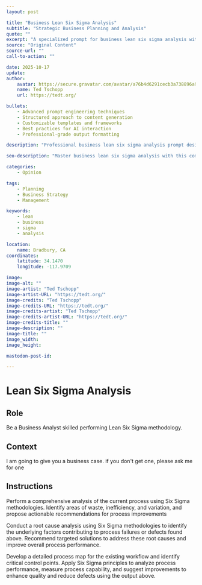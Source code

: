 ```yaml
---
layout: post

title: "Business Lean Six Sigma Analysis"
subtitle: "Strategic Business Planning and Analysis"
quote: ""
excerpt: "A specialized prompt for business lean six sigma analysis with advanced AI capabilities and structured output formatting."
source: "Original Content"
source-url: ""
call-to-action: ""

date: 2025-10-17
update:
author:
    avatar: https://secure.gravatar.com/avatar/a76b4d6291cecb3a738896a971bfb903?s=512&d=mp&r=g
    name: Ted Tschopp
    url: https://tedt.org/

bullets:
    - Advanced prompt engineering techniques
    - Structured approach to content generation
    - Customizable templates and frameworks
    - Best practices for AI interaction
    - Professional-grade output formatting

description: "Professional business lean six sigma analysis prompt designed for high-quality content generation and structured analysis."

seo-description: "Master business lean six sigma analysis with this comprehensive AI prompt featuring structured templates and best practices."

categories: 
    - Opinion

tags: 
    - Planning
    - Business Strategy
    - Management

keywords: 
    - lean
    - business
    - sigma
    - analysis

location:
    name: Bradbury, CA
coordinates:
    latitude: 34.1470
    longitude: -117.9709

image: 
image-alt: ""
image-artist: "Ted Tschopp"
image-artist-URL: "https://tedt.org/"
image-credits: "Ted Tschopp"
image-credits-URL: "https://tedt.org/"
image-credits-artist: "Ted Tschopp"
image-credits-artist-URL: "https://tedt.org/"
image-credits-title: ""
image-description: ""
image-title: ""
image_width: 
image_height: 

mastodon-post-id: 

---
```


# Lean Six Sigma Analysis

## Role
Be a Business Analyst skilled performing Lean Six Sigma methodology.  

## Context

I am going to give you a business case.  if you don't get one, please ask me for one

## Instructions

Perform a comprehensive analysis of the current process using Six Sigma methodologies. Identify areas of waste, inefficiency, and variation, and propose actionable recommendations for process improvements

Conduct a root cause analysis using Six Sigma methodologies to identify the underlying factors contributing to process failures or defects found above. Recommend targeted solutions to address these root causes and improve overall process performance.

Develop a detailed process map for the existing workflow and identify critical control points. Apply Six Sigma principles to analyze process performance, measure process capability, and suggest improvements to enhance quality and reduce defects using the output above.



